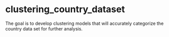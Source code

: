 # clustering_country_dataset
The goal is to develop clustering models that will accurately categorize the country data set for further analysis.

